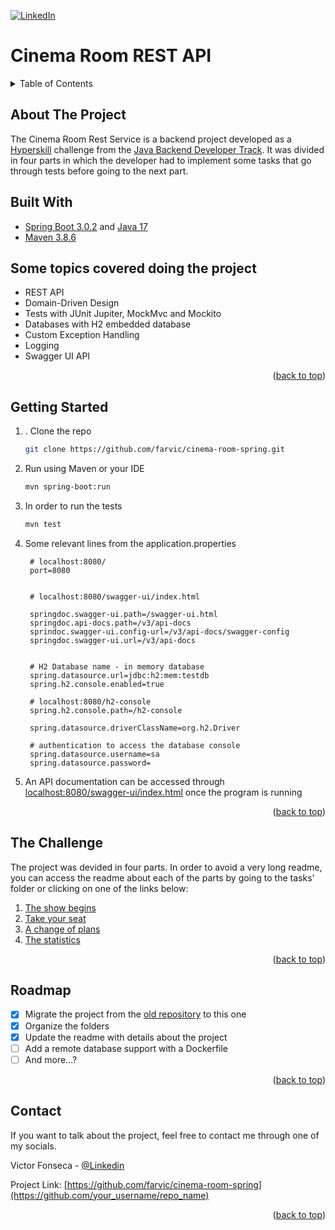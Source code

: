 <!-- Improved compatibility of back to top link: See: https://github.com/othneildrew/Best-README-Template/pull/73 -->
<a name="readme-top"></a>
<!--
*** Thanks for checking out the Best-README-Template. If you have a suggestion
*** that would make this better, please fork the repo and create a pull request
*** or simply open an issue with the tag "enhancement".
*** Don't forget to give the project a star!
*** Thanks again! Now go create something AMAZING! :D
-->

<!-- PROJECT SHIELDS -->
<!--
*** I'm using markdown "reference style" links for readability.
*** Reference links are enclosed in brackets [ ] instead of parentheses ( ).
*** See the bottom of this document for the declaration of the reference variables
*** for contributors-url, forks-url, etc. This is an optional, concise syntax you may use.
*** https://www.markdownguide.org/basic-syntax/#reference-style-links
-->

<!-- PROJECT LOGO -->
<!-- <br />
<div align="center">
  <a href="https://github.com/othneildrew/Best-README-Template">

  </a>

  <h3 align="center">Best-README-Template</h3>

  <p align="center">
    An awesome README template to jumpstart your projects!
    <br />
    <a href="https://github.com/othneildrew/Best-README-Template"><strong>Explore the docs »</strong></a>
    <br />
    <br />
    <a href="https://github.com/othneildrew/Best-README-Template">View Demo</a>
    ·
    <a href="https://github.com/othneildrew/Best-README-Template/issues">Report Bug</a>
    ·
    <a href="https://github.com/othneildrew/Best-README-Template/issues">Request Feature</a>
  </p>
</div> -->
[![LinkedIn][linkedin-shield]][linkedin-url]

# Cinema Room REST API

<!-- TABLE OF CONTENTS -->
<details>
  <summary>Table of Contents</summary>
  <ol>
    <li>
      <a href="#about-the-project">About The Project</a>
      <ul>
        <li><a href="#built-with">Built With</a></li>
      </ul>
    </li>
    <li>
      <a href="#getting-started">Getting Started</a>
      <ul>
        <li><a href="#prerequisites">Prerequisites</a></li>
        <li><a href="#installation">Installation</a></li>
      </ul>
    </li>
    <li><a href="#usage">Usage</a></li>
    <li><a href="#roadmap">Roadmap</a></li>
    <li><a href="#contributing">Contributing</a></li>
    <li><a href="#license">License</a></li>
    <li><a href="#contact">Contact</a></li>
    <li><a href="#acknowledgments">Acknowledgments</a></li>
  </ol>
</details>

<!-- ABOUT THE PROJECT -->
## About The Project

The Cinema Room Rest Service is a backend project developed as a [Hyperskill](https://hyperskill.org/projects/189) challenge from the [Java Backend Developer Track](https://hyperskill.org/tracks/12). It was divided in four parts in which the developer had to implement some tasks that go through tests before going to the next part.

## Built With

* [Spring Boot 3.0.2](https://start.spring.io) and [Java 17](https://www.java.com/download/)
* [Maven 3.8.6](https://maven.apache.org/download.cgi)

## Some topics covered doing the project

* REST API
* Domain-Driven Design
* Tests with JUnit Jupiter, MockMvc and Mockito
* Databases with H2 embedded database
* Custom Exception Handling
* Logging
* Swagger UI API

<p align="right">(<a href="#readme-top">back to top</a>)</p>

<!-- GETTING STARTED -->

## Getting Started

1. . Clone the repo

   ```sh
   git clone https://github.com/farvic/cinema-room-spring.git
   ```

2. Run using Maven or your IDE

   ```bash
   mvn spring-boot:run
   ```

3. In order to run the tests

   ```bash
   mvn test
   ```

4. Some relevant lines from the application.properties

   ```properties
    # localhost:8080/
    port=8080


    # localhost:8080/swagger-ui/index.html

    springdoc.swagger-ui.path=/swagger-ui.html
    springdoc.api-docs.path=/v3/api-docs
    sprindoc.swagger-ui.config-url=/v3/api-docs/swagger-config
    springdoc.swagger-ui.url=/v3/api-docs


    # H2 Database name - in memory database
    spring.datasource.url=jdbc:h2:mem:testdb
    spring.h2.console.enabled=true

    # localhost:8080/h2-console
    spring.h2.console.path=/h2-console

    spring.datasource.driverClassName=org.h2.Driver

    # authentication to access the database console
    spring.datasource.username=sa
    spring.datasource.password=
   ```

5. An API documentation can be accessed through [localhost:8080/swagger-ui/index.html](http://localhost:8080/swagger-ui/index.html) once the program is running

<p align="right">(<a href="#readme-top">back to top</a>)</p>

<!-- USAGE EXAMPLES -->
## The Challenge

The project was devided in four parts. In order to avoid a very long readme, you can access the readme about each of the parts by going to the tasks' folder or clicking on one of the links below:

1. [The show begins](tasks/Part%201%20-%20The%20show%20begins/task.md)
2. [Take your seat](tasks/Part%202%20-%20Take%20your%20seat/task.md)
3. [A change of plans](tasks/Part%203%20-%20A%20change%20of%20plans/task.md)
4. [The statistics](tasks/Part%204%20-%20The%20statistics/task.md)

<p align="right">(<a href="#readme-top">back to top</a>)</p>

<!-- ROADMAP -->
## Roadmap

* [x] Migrate the project from the [old repository](https://github.com/farvic/java-projects) to this one
* [x] Organize the folders
* [x] Update the readme with details about the project
* [ ] Add a remote database support with a Dockerfile
* [ ] And more...?

<p align="right">(<a href="#readme-top">back to top</a>)</p>

<!-- CONTRIBUTING -->
<!-- ## Contributing

Contributions are what make the open source community such an amazing place to learn, inspire, and create. Any contributions you make are **greatly appreciated**.

If you have a suggestion that would make this better, please fork the repo and create a pull request. You can also simply open an issue with the tag "enhancement".
Don't forget to give the project a star! Thanks again!

1. Fork the Project
2. Create your Feature Branch (`git checkout -b feature/AmazingFeature`)
3. Commit your Changes (`git commit -m 'Add some AmazingFeature'`)
4. Push to the Branch (`git push origin feature/AmazingFeature`)
5. Open a Pull Request

<p align="right">(<a href="#readme-top">back to top</a>)</p> -->

<!-- CONTACT -->
## Contact

If you want to talk about the project, feel free to contact me through one of my socials.

Victor Fonseca -  [@Linkedin](https://www.linkedin.com/in/victorfa)

Project Link: [https://github.com/farvic/cinema-room-spring](https://github.com/your_username/repo_name)

<p align="right">(<a href="#readme-top">back to top</a>)</p>

<!-- MARKDOWN LINKS & IMAGES -->
<!-- https://www.markdownguide.org/basic-syntax/#reference-style-links -->
[linkedin-shield]: https://img.shields.io/badge/-LinkedIn-blue.svg?style=for-the-badge
[linkedin-url]: https://linkedin.com/in/victorfa
